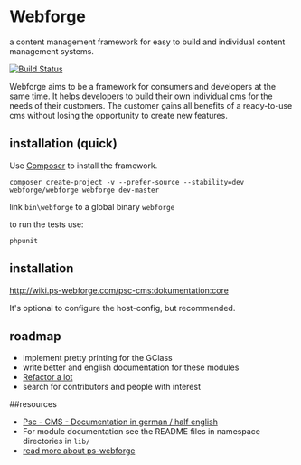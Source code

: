 # Webforge
a content management framework for easy to build and individual content management systems.

[![Build Status](https://secure.travis-ci.org/pscheit/webforge.png)](http://travis-ci.org/pscheit/webforge)

Webforge aims to be a framework for consumers and developers at the same time. It helps developers to build their own individual cms for the needs of their customers. The customer gains all benefits of a ready-to-use cms without losing the opportunity to create new features.

## installation (quick)
Use [Composer](http://getcomposer.org) to install the framework.
```
composer create-project -v --prefer-source --stability=dev webforge/webforge webforge dev-master
```

link ``bin\webforge`` to a global binary ``webforge``

to run the tests use:
```
phpunit
```

## installation

http://wiki.ps-webforge.com/psc-cms:dokumentation:core

It's optional to configure the host-config, but recommended.

## roadmap
  - implement pretty printing for the GClass
  - write better and english documentation for these modules
  - [Refactor a lot](http://wiki.ps-webforge.com/psc-cms:start#refactoring-roadmap)
  - search for contributors and people with interest

##resources
  - [Psc - CMS - Documentation in german / half english](http://wiki.ps-webforge.com/psc-cms:start)
  - For module documentation see the README files in namespace directories in ``lib/``
  - [read more about ps-webforge](http://www.ps-webforge.com)
